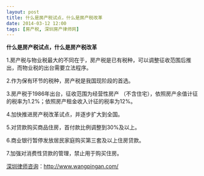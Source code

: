 ```yaml
---
layout: post
title: 什么是房产税试点，什么是房产税改革
date: 2014-03-12 12:00
tags: [房产税, 深圳房产律师网]
---
```

<strong>什么是房产税试点，什么是房产税改革</strong>

1.房产税与物业税最大的不同在于，房产税是已有税种，可以调整征收范围后推出，而物业税的出台需要立法程序。

2.作为保有环节的税种，房产税是我国现阶段的首选。

3.房产税于1986年出台，征收范围为经营性房产 （不含住宅），依照房产余值计征的税率为1.2%；依照房产租金收入计征的税率为12%。

4.加快推进房产税改革试点，并逐步扩大到全国。

5.对贷款购买商品住房，首付款比例调整到30%及以上。

6.商业银行暂停发放居民家庭购买第三套及以上住房贷款。

7.加强对消费性贷款的管理，禁止用于购买住房。


<a href="http://www.wangpingan.com/">深圳律师咨询</a>：<a href="http://www.wangpingan.com/">http://www.wangpingan.com/</a>

